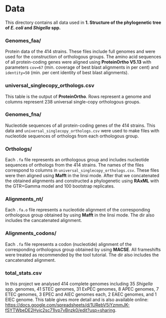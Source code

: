 # Data
This directory contains all data used in **1. Structure of the phylogenetic tree of _E. coli_ and _Shigella_ spp.**

### Genomes_faa/
Protein data of the 414 strains. These files include full genomes and were used for the construction of orthologous groups. 
The amino acid sequences of all protein-coding genes were aligned using **ProteinOrtho V5.13** with parameters `cov=67` (min. 
coverage of best blast alignments in per cent) and `identity=50` (min. per cent identity of best blast alignments).

### universal_singlecopy_orthologs.csv
This table is the output of **ProteinOrtho**. Rows represent a genome and columns represent 238 universal single-copy 
orthologous groups.

### Genomes_fna/
Nucleotide sequences of all protein-coding genes of the 414 strains. This data and `universal_singlecopy_orthologs.csv` 
were used to make files with nucleotide sequences
of orthologs from each orthologous group. 

### Orthologs/
Each `.fa` file represents an orthologous group and includes nucleotide sequences of orthologs from 
the 414 strains. The names of the files correspond to columns in `universal_singlecopy_orthologs.csv`. These files were 
then aligned using **Mafft** in the linsi mode. After that we concatenated the obtained alignments and constructed a 
phylogenetic using **RAxML** with the GTR+Gamma model and 100 bootstrap replicates.

### Alignments_nt/
Each `.fa.o` file represents a nucleotide alignment of the corresponding orthologous group obtained by using 
**Mafft** in the linsi mode. The dir also includes the cancatenated alignment.

### Alignments_codons/
Each `.fa` file represents a codon (nucleotide) alignment of the corresponding orthologous group obtained by using 
**MACSE**. All frameshifts were treated as recommended by the tool tutorial. The dir also includes the cancatenated alignment.

### total_stats.csv
In this project we analysed 414 complete genomes including 35 _Shigella_ spp. genomes, 41 STEC genomes, 31 ExPEC genomes, 
8 APEC genomes, 7 ETEC genomes, 3 EPEC and AIEC genomes each, 2 EAEC genomes, and 1 EIEC genome. This table gives more detail 
and is also available online: 
https://docs.google.com/spreadsheets/d/1URebV5iYzmmJK-fSYTWbeDE2Hyic2sc71lvp7vBnzk0/edit?usp=sharing.
